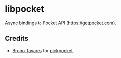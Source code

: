 # libpocket

Async bindings to Pocket API (https://getpocket.com).

## Credits

* [Bruno Tavares] for [pickpocket].

[Bruno Tavares]: https://github.com/bltavares
[pickpocket]: https://github.com/bltavares/pickpocket
